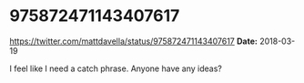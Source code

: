 # 975872471143407617
https://twitter.com/mattdavella/status/975872471143407617
**Date:** 2018-03-19

I feel like I need a catch phrase. Anyone have any ideas?
